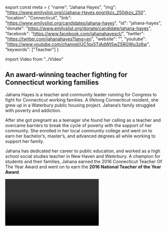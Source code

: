 export const meta = {
  "name": "Jahana Hayes",
  "img": "https://www.emilyslist.org/i/Jahana-Hayes.png/@zx_250@zy_250",
  "location": "Connecticut",
  "link": "https://www.emilyslist.org/candidates/jahana-hayes",
  "id": "jahana-hayes",
  "donate": "https://www.emilyslist.org/donate/candidate/jahana-hayes",
  "facebook": "https://www.facebook.com/jahanahayesct/",
  "twitter": "https://twitter.com/jahanahayes?lang=en",
  "website": "",
  "youtube": "https://www.youtube.com/channel/UC1px5TjAdWt5wZSRGWu3z6w",
  "keywords": ["Teacher"]
}

import Video from "../Video"

## An award-winning teacher fighting for Connecticut working families

Jahana Hayes is a teacher and community leader running for Congress to fight for Connecticut working families. A lifelong Connecticut resident, she grew up in a Waterbury public housing project. Jahana’s family struggled with poverty and addiction.

After she got pregnant as a teenager she found her calling as a teacher and overcame barriers to break the cycle of poverty with the support of her community. She enrolled in her local community college and went on to earn her bachelor’s, master’s, and advanced degrees all while working to support her family.

Jahana has dedicated her career to public education, and worked as a high school social studies teacher in New Haven and Waterbury. A champion for students and their families, Jahana earned the 2016 Connecticut Teacher Of The Year Award and went on to earn the **2016 National Teacher of the Year Award**.


<Video id="QeWjRRYtqlA" />

Jahana currently serves as talent and professional development supervisor for Waterbury Public Schools, and lives in Wolcott with her husband, a police officer, and is a proud mother of four children.


## A proven leader dedicated to expanding economic opportunity

Jahana is running to expand economic opportunity and to help create good-paying jobs for hardworking Nutmeggers. She has personally experienced the power of public education, and she is a powerful advocate for expanding access to educational opportunity to help families and communities thrive. At a time when Republicans in Congress are desperate to undo all the progress we’ve worked so hard to make, Jahana is a fierce advocate for expanding access to quality health care. “I believe that we have an obligation to each other to do better for not only our own families but all families,” she has said.

<Video id="fL-crS00Jds" />

## A must-win hold critical in the fight to take back the House

Jahana is running to fill an open seat vacated by former Congresswoman Elizabeth Esty. She is running a strong grassroots campaign and won a highly competitive Democratic primary. Jahana has what it takes to win and deliver this must-win seat for Democrats to take back the House in November, but the GOP is sure to do everything they can to flip this seat as they desperately attempt to maintain the majority. There are currently no people of color in New England’s congressional delegation, and Jahana is poised to change that. Connecticut has never elected an African American woman to Congress, and she is poised to be the first. When elected Jahana will be a powerful advocate for the Nutmeggers who are not currently seated at the table in Washington. The EMILY’s List community is proud to stand with this champion for progress in her fight to represent Connecticut working families in Washington.
